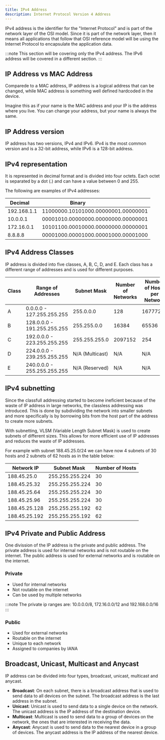```yaml
---
title: IPv4 Address
description: Internet Protocol Version 4 Address
---
```


IPv4 address is the identifier for the "Internet Protocol" and is part of the network layer of the OSI model. Since it is part of the network layer, then it means all applications that follow that OSI reference model will be using the Internet Protocol to encapsulate the application data.

:::note
This section will be covering only the IPv4 address. The IPv6 address will be covered in a different section.
:::

## IP Address vs MAC Address
Comparede to a MAC address, IP address is a logical address that can be changed, while MAC address is something well defined hardcoded in the device.

Imagine this as if your name is the MAC address and your IP is the address where you live. You can change your address, but your name is always the same.

## IP Address version
IP address has two versions, IPv4 and IPv6. IPv4 is the most common version and is a 32-bit address, while IPv6 is a 128-bit address.

## IPv4 representation
It is represented in decimal format and is divided into four octets. Each octet is separated by a dot (.) and can have a value between 0 and 255.

The following are examples of IPv4 addresses:

| Decimal     | Binary                           |
|-------------|----------------------------------|
| 192.168.1.1 | 11000000.10101000.00000001.00000001 |
| 10.0.0.1    | 00001010.00000000.00000000.00000001 |
| 172.16.0.1  | 10101100.00010000.00000000.00000001 |
| 8.8.8.8     | 00001000.00001000.00001000.00001000 |

## IPv4 Address Classes
IP address is divided into five classes, A, B, C, D, and E. Each class has a different range of addresses and is used for different purposes.

| Class | Range of Addresses       | Subnet Mask | Number of Networks | Number of Hosts per Network |
|-------|--------------------------|---------------------|--------------------|-----------------------------|
| A     | 0.0.0.0 - 127.255.255.255 | 255.0.0.0           | 128                | 16777216                 |
| B     | 128.0.0.0 - 191.255.255.255 | 255.255.0.0         | 16384              | 65536                     |
| C     | 192.0.0.0 - 223.255.255.255 | 255.255.255.0       | 2097152            | 254                       |
| D     | 224.0.0.0 - 239.255.255.255 | N/A (Multicast)     | N/A                | N/A                         |
| E     | 240.0.0.0 - 255.255.255.255 | N/A (Reserved)      | N/A                | N/A                         |


## IPv4 subnetting
Since the classfull addressing started to become ineficient because of the waste of IP address in large networks, the classless addressing was introduced. This is done by subdividing the network into smaller subnets and more specifically is by borrowing bits from the host part of the address to create more subnets.

With subnetting, VLSM (Variable Length Subnet Mask) is used to create subnets of different sizes. This allows for more efficient use of IP addresses and reduces the waste of IP addresses.

For example with subnet 188.45.25.0/24 we can have now 4 subnets of 30 hosts and 2 subnets of 62 hosts as in the table below:

| Network IP     | Subnet Mask     | Number of Hosts |
|----------------|-----------------|-----------------|
| 188.45.25.0    | 255.255.255.224 | 30              |
| 188.45.25.32   | 255.255.255.224 | 30              |
| 188.45.25.64   | 255.255.255.224 | 30              |
| 188.45.25.96   | 255.255.255.224 | 30              |
| 188.45.25.128  | 255.255.255.192 | 62              |
| 188.45.25.192  | 255.255.255.192 | 62              |

## IPv4 Private and Public Address
One divission of the IP address is the private and public address. The private address is used for internal networks and is not routable on the internet. The public address is used for external networks and is routable on the internet.

### Private
- Used for internal networks
- Not routable on the internet
- Can be used by multiple networks

:::note
The private ip ranges are: 10.0.0.0/8, 172.16.0.0/12 and 192.168.0.0/16
:::

### Public
- Used for external networks
- Routable on the internet
- Unique to each network
- Assigned to companies by IANA

## Broadcast, Unicast, Multicast and Anycast
IP address can be divided into four types, broadcast, unicast, multicast and anycast.

- **Broadcast**: On each subnet, there is a broadcast address that is used to send data to all devices on the subnet. The broadcast address is the last address in the subnet.
- **Unicast**: Unicast is used to send data to a single device on the network. The unicast address is the IP address of the destination device.
- **Multicast**: Multicast is used to send data to a group of devices on the network, the ones that are interested in receiving the data. 
- **Anycast**: Anycast is used to send data to the nearest device in a group of devices. The anycast address is the IP address of the nearest device.